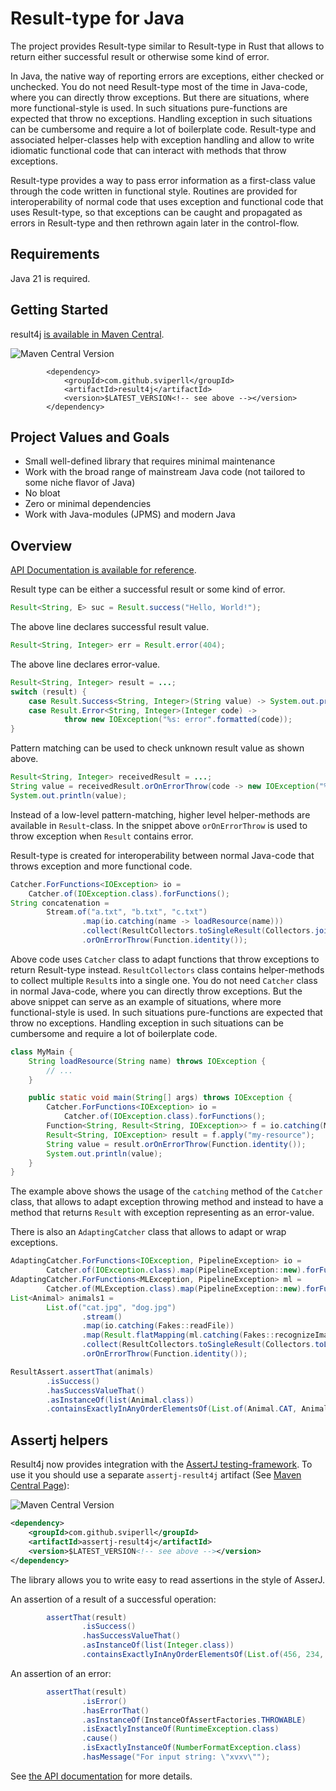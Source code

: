 Result-type for Java
====================

The project provides Result-type similar to Result-type in Rust that
allows to return either successful result or otherwise some kind of error.

In Java, the native way of reporting errors are exceptions, either checked or unchecked.
You do not need Result-type most of the time in Java-code, where
you can directly throw exceptions.
But there are situations, where more functional-style is used.
In such situations pure-functions are expected that throw no exceptions.
Handling exception in such situations can be cumbersome and require a lot of boilerplate code.
Result-type and associated helper-classes help with exception handling and
allow to write idiomatic functional code that can interact with methods that throw exceptions.

Result-type provides a way to pass error information as a first-class value through
the code written in functional style.
Routines are provided for interoperability of normal code that uses exception and
functional code that uses Result-type, so that exceptions can be caught and propagated as
errors in Result-type and then rethrown again later in the control-flow.

Requirements
------------

Java 21 is required.

Getting Started
---------------

result4j
[is available in Maven Central](https://central.sonatype.com/artifact/com.github.sviperll/result4j).

![Maven Central Version](https://img.shields.io/maven-central/v/com.github.sviperll/result4j)

````
        <dependency>
            <groupId>com.github.sviperll</groupId>
            <artifactId>result4j</artifactId>
            <version>$LATEST_VERSION<!-- see above --></version>
        </dependency>
````

Project Values and Goals
------------------------

 * Small well-defined library that requires minimal maintenance
 * Work with the broad range of mainstream Java code (not tailored to some niche flavor of Java)
 * No bloat
 * Zero or minimal dependencies
 * Work with Java-modules (JPMS) and modern Java

Overview
--------

[API Documentation is available for reference](https://www.javadoc.io/doc/com.github.sviperll/result4j).

Result type can be either a successful result or some kind of error.

````java
Result<String, E> suc = Result.success("Hello, World!");
````

The above line declares successful result value.

````java
Result<String, Integer> err = Result.error(404);
````

The above line declares error-value.

````java
Result<String, Integer> result = ...;
switch (result) {
    case Result.Success<String, Integer>(String value) -> System.out.println(value);
    case Result.Error<String, Integer>(Integer code) ->
            throw new IOException("%s: error".formatted(code));
}
````

Pattern matching can be used to check unknown result value as shown above.

````java
Result<String, Integer> receivedResult = ...;
String value = receivedResult.orOnErrorThrow(code -> new IOException("%s: error".formatted(code)));
System.out.println(value);
````

Instead of a low-level pattern-matching,
higher level helper-methods are available in `Result`-class.
In the snippet above `orOnErrorThrow` is used to throw exception when `Result` contains error.

Result-type is created for interoperability between normal Java-code that throws exception and
more functional code.

````java
Catcher.ForFunctions<IOException> io =
    Catcher.of(IOException.class).forFunctions();
String concatenation =
        Stream.of("a.txt", "b.txt", "c.txt")
                .map(io.catching(name -> loadResource(name)))
                .collect(ResultCollectors.toSingleResult(Collectors.join()))
                .orOnErrorThrow(Function.identity());
````

Above code uses `Catcher` class to adapt functions that
throw exceptions to return Result-type instead.
`ResultCollectors` class contains helper-methods to collect multiple `Result`s into a single one.
You do not need `Catcher` class in normal Java-code, where you can directly throw exceptions.
But the above snippet can serve as an example of situations, where more functional-style is used.
In such situations pure-functions are expected that throw no exceptions.
Handling exception in such situations can be cumbersome and require a lot of boilerplate code.

````java
class MyMain {
    String loadResource(String name) throws IOException {
        // ...
    }

    public static void main(String[] args) throws IOException {
        Catcher.ForFunctions<IOException> io =
            Catcher.of(IOException.class).forFunctions();
        Function<String, Result<String, IOException>> f = io.catching(MyMain::loadResult);
        Result<String, IOException> result = f.apply("my-resource");
        String value = result.orOnErrorThrow(Function.identity());
        System.out.println(value);
    }
}
````

The example above shows the usage of the `catching` method of the `Catcher` class, that
allows to adapt exception throwing method and instead to have a method that returns `Result` with
exception representing as an error-value.

There is also an `AdaptingCatcher` class that allows to adapt or wrap exceptions.

````java
AdaptingCatcher.ForFunctions<IOException, PipelineException> io =
        Catcher.of(IOException.class).map(PipelineException::new).forFunctions();
AdaptingCatcher.ForFunctions<MLException, PipelineException> ml =
        Catcher.of(MLException.class).map(PipelineException::new).forFunctions();
List<Animal> animals1 =
        List.of("cat.jpg", "dog.jpg")
                .stream()
                .map(io.catching(Fakes::readFile))
                .map(Result.flatMapping(ml.catching(Fakes::recognizeImage)))
                .collect(ResultCollectors.toSingleResult(Collectors.toList()))
                .orOnErrorThrow(Function.identity());

ResultAssert.assertThat(animals)
        .isSuccess()
        .hasSuccessValueThat()
        .asInstanceOf(list(Animal.class))
        .containsExactlyInAnyOrderElementsOf(List.of(Animal.CAT, Animal.DOG));
````

Assertj helpers
---------------

Result4j now provides integration with the [AssertJ testing-framework](https://assertj.github.io/doc/).
To use it you should use a separate `assertj-result4j` artifact
(See [Maven Central Page](https://central.sonatype.com/artifact/com.github.sviperll/assertj-result4j)):

![Maven Central Version](https://img.shields.io/maven-central/v/com.github.sviperll/assertj-result4j)

````xml
<dependency>
    <groupId>com.github.sviperll</groupId>
    <artifactId>assertj-result4j</artifactId>
    <version>$LATEST_VERSION<!-- see above --></version>
</dependency>
````

The library allows you to write easy to read assertions in the style of AsserJ.

An assertion of a result of a successful operation:

````java
        assertThat(result)
                .isSuccess()
                .hasSuccessValueThat()
                .asInstanceOf(list(Integer.class))
                .containsExactlyInAnyOrderElementsOf(List.of(456, 234, 123));
````

An assertion of an error:

````java
        assertThat(result)
                .isError()
                .hasErrorThat()
                .asInstanceOf(InstanceOfAssertFactories.THROWABLE)
                .isExactlyInstanceOf(RuntimeException.class)
                .cause()
                .isExactlyInstanceOf(NumberFormatException.class)
                .hasMessage("For input string: \"xvxv\"");
````

See [the API documentation](https://www.javadoc.io/doc/com.github.sviperll/assertj-result4j/latest/) for more details.
